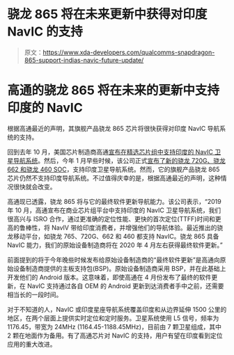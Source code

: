 # 骁龙 865 将在未来更新中获得对印度 NavIC 的支持

> 原文：<https://www.xda-developers.com/qualcomms-snapdragon-865-support-indias-navic-future-update/>

# 高通的骁龙 865 将在未来的更新中支持印度的 NavIC

根据高通最近的声明，其旗舰产品骁龙 865 芯片将很快获得对印度 NavIC 导航系统的支持。

回到去年 10 月，美国芯片制造商高通[宣布在精选芯片组中支持印度的 NavIC 卫星导航系统](https://www.xda-developers.com/qualcomm-announces-support-indias-navic-satellite-navigation-system/)。然后，今年 1 月早些时候，该公司正式[宣布了新的骁龙 720G、骁龙 662 和骁龙 460 SOC](https://www.xda-developers.com/qualcomm-snapdragon-720g-662-460-navic/)，支持印度卫星导航系统。然而，它的旗舰产品骁龙 865 芯片仍然不支持印度导航系统。不过值得庆幸的是，根据高通最近的声明，这种情况很快就会改变。

高通现已透露，骁龙 865 将与它的最终软件更新导航能力。该公司表示，“2019 年 10 月，高通宣布在商业芯片组平台中支持印度的 NavIC 卫星导航系统，我们很高兴与 ISRO 合作，通过更准确的定位性能、更快的首次定位(TTFF)时间和更高的鲁棒性，将 NavIV 带给印度消费者，并增强他们的导航体验。最近推出的骁龙移动平台，如骁龙 765、720G、662 和 460 都支持 NavIC。骁龙 865 具备 NavIC 能力，我们的原始设备制造商将在 2020 年 4 月左右获得最终软件更新。”

前面提到的将于今年晚些时候发布给原始设备制造商的“最终软件更新”是高通向原始设备制造商提供的主板支持包(BSP)。原始设备制造商采用 BSP，并在此基础上开发他们的 Android 版本。这意味着，即使高通在 4 月份发布了最终的软件更新，在 NavIC 支持通过各自 OEM 的 Android 更新到达消费者手中之前，还需要相当长的一段时间。

对于不知道的人，NavIC 或印度星座导航系统覆盖印度和从边界延伸 1500 公里的地区，在两个层面上提供实时定位和定时服务。卫星系统使用 L5 信号，频率为 1176.45，带宽为 24MHz (1164.45-1188.45MHz)，目前由 7 颗卫星组成，其中 2 颗在地面作为备用。有了高通芯片对 NavIC 的支持，用户有望在印度看到定位应用的重大改进。